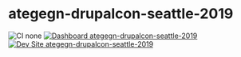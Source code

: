 # ategegn-drupalcon-seattle-2019

![CI none](https://img.shields.io/badge/ci-none-orange.svg)
[![Dashboard ategegn-drupalcon-seattle-2019](https://img.shields.io/badge/dashboard-ategegn_drupalcon_seattle_2019-yellow.svg)](https://dashboard.pantheon.io/sites/4ac297f8-63e0-4bdb-8a75-3a3b4e72d601#dev/code)
[![Dev Site ategegn-drupalcon-seattle-2019](https://img.shields.io/badge/site-ategegn_drupalcon_seattle_2019-blue.svg)](http://dev-ategegn-drupalcon-seattle-2019.pantheonsite.io/)
